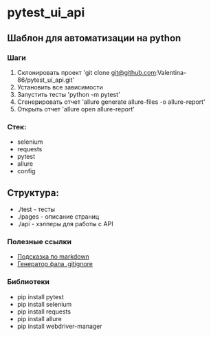 # pytest_ui_api

## Шаблон для автоматизации на python

### Шаги
1. Склонировать проект 'git clone git@github.com:Valentina-86/pytest_ui_api.git'
2. Установить все зависимости
3. Запустить тесты 'python -m pytest'
4. Сгенерировать отчет 'allure generate allure-files -o allure-report'
5. Открыть отчет 'allure open allure-report'

### Стек:
- selenium
- requests
- pytest
- allure
- config

## Структура:
- ./test - тесты
- ./pages - описание страниц
- ./api - хэлперы для работы с API

### Полезные ссылки
- [Подсказка по markdown](https://www.markdownguide.org/basic-syntax/)
- [Генератор фала .gitignore](https://www.toptal.com/developers/gitignore)

### Библиотеки
- pip install pytest
- pip install selenium
- pip install requests
- pip install allure
- pip install webdriver-manager